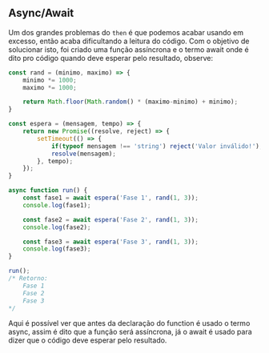 ## Async/Await

Um dos grandes problemas do `then` é que podemos acabar usando em excesso, então acaba dificultando a leitura do código. Com o objetivo de solucionar isto, foi criado uma função assíncrona e o termo await onde é dito pro código quando deve esperar pelo resultado, observe:

```jsx
const rand = (minimo, maximo) => {
    minimo *= 1000;
    maximo *= 1000;

    return Math.floor(Math.random() * (maximo-minimo) + minimo);
}

const espera = (mensagem, tempo) => {
    return new Promise((resolve, reject) => {
        setTimeout(() => {
            if(typeof mensagem !== 'string') reject('Valor inválido!');
            resolve(mensagem);
        }, tempo);
    }); 
}

async function run() {
    const fase1 = await espera('Fase 1', rand(1, 3));
    console.log(fase1);

    const fase2 = await espera('Fase 2', rand(1, 3));
    console.log(fase2);

    const fase3 = await espera('Fase 3', rand(1, 3));
    console.log(fase3);
}

run();
/* Retorno: 
	Fase 1
	Fase 2
	Fase 3
*/
```

Aqui é possível ver que antes da declaração do function é usado o termo async, assim é dito que a função será assíncrona, já o await é usado para dizer que o código deve esperar pelo resultado.